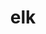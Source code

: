 ---
category: 3-letters
denotation: null
name: elk
reference_link: https://www.etymonline.com/word/elk
root_language: null
root_name: null
title: elk
type: free
word_sums:
- respelling: elk
  sum: 'Elk + '
---